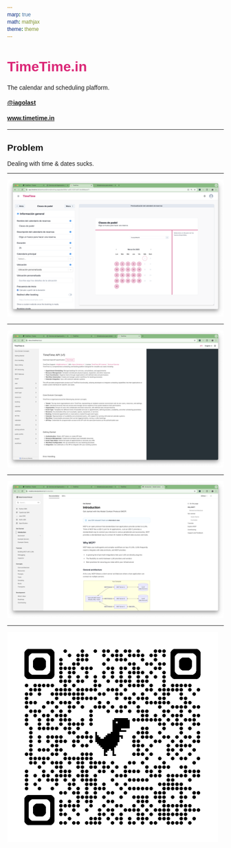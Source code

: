 ```yaml
---
marp: true
math: mathjax
theme: theme
---
```


<style>
table {
  width: 100%;
  margin-top: 1rem;
  font-size: 29px;
}
table td {
  font-family: monospace;
}

@import url("https://fonts.googleapis.com/css2?family=Rubik:wght@300;400;500;600;700;800;900&display=swap");

* {
  font-family: "Rubik", sans-serif;
}

h1 {
  font-size: 2rem;
  font-weight: 800;
  color: #db2777;
}

#logo {
  font-weight: 800;
  color: #db2777;
}

p,
ul,
li,
ol,
pre,
code {
  font-weight: 400;
}
</style>

# TimeTime.in

The calendar and scheduling plafform.

#### [@iagolast](twitter.com/iagolast)

#### www.timetime.in
---
## Problem

Dealing with time & dates sucks.

---

![bg contain](img/1.png)

---

![bg contain](img/2.png)

---

![bg contain](img/3.png)

---

![bg contain](img/4.png)
